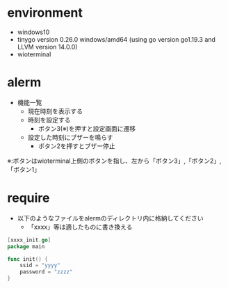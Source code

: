 # environment
* windows10
* tinygo version 0.26.0 windows/amd64 (using go version go1.19.3 and LLVM version 14.0.0)
* wioterminal
# alerm
* 機能一覧
  * 現在時刻を表示する
  * 時刻を設定する
    * ボタン3(※)を押すと設定画面に遷移
  * 設定した時刻にブザーを鳴らす
    * ボタン2を押すとブザー停止

 ※:ボタンはwioterminal上側のボタンを指し、左から「ボタン3」,「ボタン2」,「ボタン1」
# require
* 以下のようなファイルをalermのディレクトリ内に格納してください
  * 「xxxx」等は適したものに書き換える
```go
[xxxx_init.go]
package main

func init() {
	ssid = "yyyy"
	password = "zzzz"
}
````
